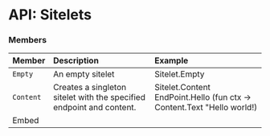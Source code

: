 # API: Sitelets

### Members

| Member | Description | Example |
| :--- | :--- | :--- |
| `Empty` | An empty sitelet | Sitelet.Empty |
| `Content` | Creates a singleton sitelet with the specified endpoint and content. | Sitelet.Content EndPoint.Hello \(fun ctx -&gt; Content.Text "Hello world!\) |
| Embed |  |  |



